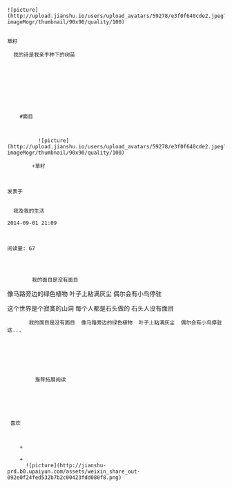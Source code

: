 
    
  
    ![picture](http://upload.jianshu.io/users/upload_avatars/59278/e3f0f640cde2.jpeg?imageMogr/thumbnail/90x90/quality/100)
    

    草籽
  
      我的诗是我亲手种下的树苗

  
  
    
  


    
      
        #面目
        
          
            
              ![picture](http://upload.jianshu.io/users/upload_avatars/59278/e3f0f640cde2.jpeg?imageMogr/thumbnail/90x90/quality/100)
            
            +草籽
        
        
    
    发表于 

    
      我及我的生活

    2014-09-01 21:09

    

    阅读量: 67
  


        
            我的面目是没有面目
  像马路旁边的绿色植物
  叶子上粘满灰尘
  偶尔会有小鸟停驻
  

  这个世界是个寂寞的山洞
  每个人都是石头做的
  石头人没有面目

        
           我的面目是没有面目  像马路旁边的绿色植物  叶子上粘满灰尘  偶尔会有小鸟停驻     这...
      
    
    
      
      
      
          
             推荐拓展阅读
        
      
    
    
      
          
     喜欢

      
      
        +
                  
        +
          ![picture](http://jianshu-prd.b0.upaiyun.com/assets/weixin_share_out-092e0f24fed532b7b2c00423fdd080f8.png)
        
      
    
  



